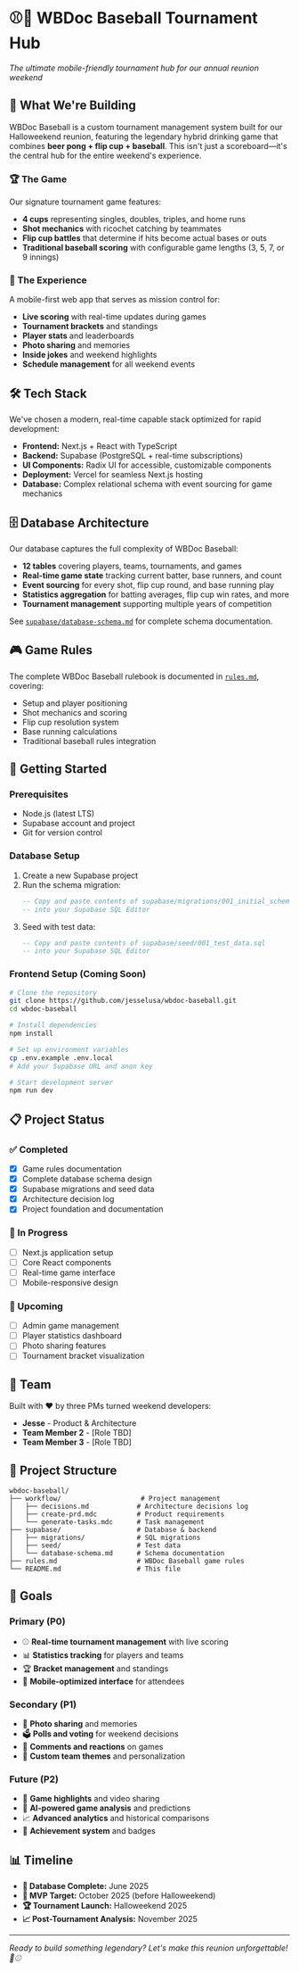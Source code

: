 # ⚾🍻 WBDoc Baseball Tournament Hub

*The ultimate mobile-friendly tournament hub for our annual reunion weekend*

## 🎯 What We're Building

WBDoc Baseball is a custom tournament management system built for our Halloweekend reunion, featuring the legendary hybrid drinking game that combines **beer pong + flip cup + baseball**. This isn't just a scoreboard—it's the central hub for the entire weekend's experience.

### 🏆 The Game
Our signature tournament game features:
- **4 cups** representing singles, doubles, triples, and home runs
- **Shot mechanics** with ricochet catching by teammates
- **Flip cup battles** that determine if hits become actual bases or outs
- **Traditional baseball scoring** with configurable game lengths (3, 5, 7, or 9 innings)

### 📱 The Experience
A mobile-first web app that serves as mission control for:
- **Live scoring** with real-time updates during games
- **Tournament brackets** and standings
- **Player stats** and leaderboards
- **Photo sharing** and memories
- **Inside jokes** and weekend highlights
- **Schedule management** for all weekend events

## 🛠 Tech Stack

We've chosen a modern, real-time capable stack optimized for rapid development:

- **Frontend:** Next.js + React with TypeScript
- **Backend:** Supabase (PostgreSQL + real-time subscriptions)
- **UI Components:** Radix UI for accessible, customizable components  
- **Deployment:** Vercel for seamless Next.js hosting
- **Database:** Complex relational schema with event sourcing for game mechanics

## 🗄 Database Architecture

Our database captures the full complexity of WBDoc Baseball:

- **12 tables** covering players, teams, tournaments, and games
- **Real-time game state** tracking current batter, base runners, and count
- **Event sourcing** for every shot, flip cup round, and base running play
- **Statistics aggregation** for batting averages, flip cup win rates, and more
- **Tournament management** supporting multiple years of competition

See [`supabase/database-schema.md`](./supabase/database-schema.md) for complete schema documentation.

## 🎮 Game Rules

The complete WBDoc Baseball rulebook is documented in [`rules.md`](./rules.md), covering:
- Setup and player positioning
- Shot mechanics and scoring
- Flip cup resolution system  
- Base running calculations
- Traditional baseball rules integration

## 🚀 Getting Started

### Prerequisites
- Node.js (latest LTS)
- Supabase account and project
- Git for version control

### Database Setup
1. Create a new Supabase project
2. Run the schema migration:
   ```sql
   -- Copy and paste contents of supabase/migrations/001_initial_schema.sql
   -- into your Supabase SQL Editor
   ```
3. Seed with test data:
   ```sql
   -- Copy and paste contents of supabase/seed/001_test_data.sql
   -- into your Supabase SQL Editor
   ```

### Frontend Setup (Coming Soon)
```bash
# Clone the repository
git clone https://github.com/jesselusa/wbdoc-baseball.git
cd wbdoc-baseball

# Install dependencies
npm install

# Set up environment variables
cp .env.example .env.local
# Add your Supabase URL and anon key

# Start development server
npm run dev
```

## 📋 Project Status

### ✅ Completed
- [x] Game rules documentation
- [x] Complete database schema design
- [x] Supabase migrations and seed data
- [x] Architecture decision log
- [x] Project foundation and documentation

### 🔄 In Progress
- [ ] Next.js application setup
- [ ] Core React components
- [ ] Real-time game interface
- [ ] Mobile-responsive design

### 📅 Upcoming
- [ ] Admin game management
- [ ] Player statistics dashboard
- [ ] Photo sharing features
- [ ] Tournament bracket visualization

## 👥 Team

Built with ❤️ by three PMs turned weekend developers:
- **Jesse** - Product & Architecture
- **Team Member 2** - [Role TBD]
- **Team Member 3** - [Role TBD]

## 📁 Project Structure

```
wbdoc-baseball/
├── workflow/                    # Project management
│   ├── decisions.md            # Architecture decisions log
│   ├── create-prd.mdc          # Product requirements
│   └── generate-tasks.mdc      # Task management
├── supabase/                   # Database & backend
│   ├── migrations/             # SQL migrations
│   ├── seed/                   # Test data
│   └── database-schema.md      # Schema documentation
├── rules.md                    # WBDoc Baseball game rules
└── README.md                   # This file
```

## 🎯 Goals

### Primary (P0)
- ⚾ **Real-time tournament management** with live scoring
- 📊 **Statistics tracking** for players and teams  
- 🏆 **Bracket management** and standings
- 📱 **Mobile-optimized interface** for attendees

### Secondary (P1)
- 📸 **Photo sharing** and memories
- 🗳️ **Polls and voting** for weekend decisions
- 💬 **Comments and reactions** on games
- 🎨 **Custom team themes** and personalization

### Future (P2)
- 🎥 **Game highlights** and video sharing
- 🤖 **AI-powered game analysis** and predictions
- 📈 **Advanced analytics** and historical comparisons
- 🏅 **Achievement system** and badges

## 📊 Timeline

- **🚀 Database Complete:** June 2025
- **🎯 MVP Target:** October 2025 (before Halloweekend)
- **🏆 Tournament Launch:** Halloweekend 2025
- **📈 Post-Tournament Analysis:** November 2025

---

*Ready to build something legendary? Let's make this reunion unforgettable! 🍻⚾*